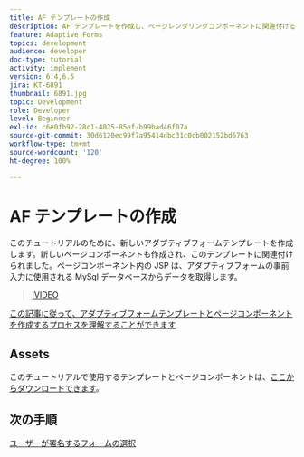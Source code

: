 ```yaml
---
title: AF テンプレートの作成
description: AF テンプレートを作成し、ページレンダリングコンポーネントに関連付ける
feature: Adaptive Forms
topics: development
audience: developer
doc-type: tutorial
activity: implement
version: 6.4,6.5
jira: KT-6891
thumbnail: 6891.jpg
topic: Development
role: Developer
level: Beginner
exl-id: c6e0fb92-28c1-4025-85ef-b99bad46f07a
source-git-commit: 30d6120ec99f7a95414dbc31c0cb002152bd6763
workflow-type: tm+mt
source-wordcount: '120'
ht-degree: 100%

---
```


# AF テンプレートの作成

このチュートリアルのために、新しいアダプティブフォームテンプレートを作成します。新しいページコンポーネントも作成され、このテンプレートに関連付けられました。ページコンポーネント内の JSP は、アダプティブフォームの事前入力に使用される MySql データベースからデータを取得します。


>[!VIDEO](https://video.tv.adobe.com/v/27828?quality=12&learn=on)

[この記事に従って、アダプティブフォームテンプレートとページコンポーネントを作成するプロセスを理解することができます](https://experienceleague.adobe.com/docs/experience-manager-learn/forms/storing-and-retrieving-form-data/part5.html?lang=ja#storing-and-retrieving-form-data)


## Assets

このチュートリアルで使用するテンプレートとページコンポーネントは、[ここからダウンロードできます](assets/sign-multiple-forms-template.zip)。

## 次の手順

[ユーザーが署名するフォームの選択](./create-initial-form.md)
